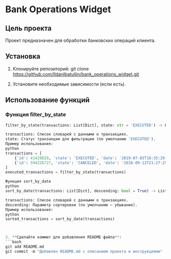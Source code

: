 # Bank Operations Widget

## Цель проекта
Проект предназначен для обработки банковских операций клиента.

## Установка
1. Клонируйте репозиторий:
git clone https://github.com/IldanIbatullin/bank_operations_widget.git

2. Установите необходимые зависимости (если есть).

## Использование функций

### Функция filter_by_state

```python
filter_by_state(transactions: List[Dict], state: str = 'EXECUTED') -> List[Dict]

transactions: Список словарей с данными о транзакциях.
state: Статус транзакции для фильтрации (по умолчанию 'EXECUTED').
Пример использования:
python
transactions = [
    {'id': 41428829, 'state': 'EXECUTED', 'date': '2019-07-03T18:35:29.512364'},
    {'id': 594226727, 'state': 'CANCELED', 'date': '2018-09-12T21:27:25.241689'}
]
executed_transactions = filter_by_state(transactions)

Функция sort_by_date
python
sort_by_date(transactions: List[Dict], descending: bool = True) -> List[Dict]

transactions: Список словарей с данными о транзакциях.
descending: Параметр сортировки (по умолчанию — убывание).
Пример использования:
python
sorted_transactions = sort_by_date(transactions)



3. **Сделайте коммит для добавления README-файла**:
```bash
git add README.md
git commit -m "Добавлен README.md с описанием проекта и инструкциями"